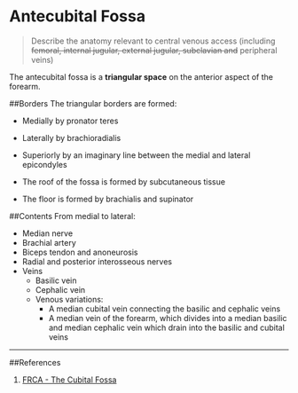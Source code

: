 # Antecubital Fossa

> Describe the anatomy relevant to central venous access (including ~~femoral, internal jugular, external jugular, subclavian and~~ peripheral veins)

The antecubital fossa is a **triangular space** on the anterior aspect of the forearm.

##Borders
The triangular borders are formed:
* Medially by pronator teres
* Laterally by brachioradialis
* Superiorly by an imaginary line between the medial and lateral epicondyles

* The roof of the fossa is formed by subcutaneous tissue
* The floor is formed by brachialis and supinator

##Contents
From medial to lateral:
* Median nerve
* Brachial artery
* Biceps tendon and anoneurosis
* Radial and posterior interosseous nerves
* Veins
    * Basilic vein
    * Cephalic vein
    * Venous variations:
        * A median cubital vein connecting the basilic and cephalic veins
        * A median vein of the forearm, which divides into a median basilic and median cephalic vein which drain into the basilic and cubital veins


---
##References
1. [FRCA - The Cubital Fossa](http://www.frca.co.uk/article.aspx?articleid=100363)